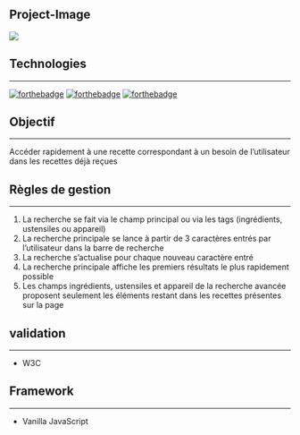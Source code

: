 ## Project-Image
![](P7-front-end-search-engine/doc/project-image/les-petits-plats.png)
## Technologies
---------------
[![forthebadge](https://forthebadge.com/images/badges/made-with-javascript.svg)](https://forthebadge.com)
[![forthebadge](https://forthebadge.com/images/badges/uses-html.svg)](https://forthebadge.com)
[![forthebadge](https://forthebadge.com/images/badges/uses-css.svg)](https://forthebadge.com)


## Objectif
------------

 Accéder rapidement à une recette correspondant à un besoin de l’utilisateur dans les recettes déjà reçues


## Règles de gestion
--------------------

1. La recherche se fait via le champ principal ou via les tags (ingrédients,
ustensiles ou appareil)
2. La recherche principale se lance à partir de 3 caractères entrés par l’utilisateur dans la barre de recherche
3. La recherche s’actualise pour chaque nouveau caractère entré
4. La recherche principale affiche les premiers résultats le plus rapidement possible
5. Les champs ingrédients, ustensiles et appareil de la recherche avancée proposent seulement les éléments restant dans les recettes présentes sur la page

## validation 
--------------
- W3C

## Framework
------------
- Vanilla JavaScript

